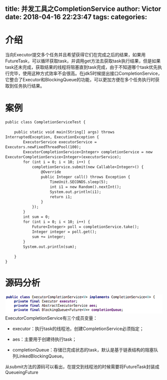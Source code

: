 title: 并发工具之CompletionService
author: Victor
date: 2018-04-16 22:23:47
tags:
categories:
---
# 介绍
当向Executor提交多个任务并且希望获得它们在完成之后的结果，如果用FutureTask，可以循环获取task，并调用get方法去获取task执行结果，但是如果task还未完成，获取结果的线程将阻塞直到task完成，由于不知道哪个task优先执行完毕，使用这种方式效率不会很高。在jdk5时候提出接口CompletionService，它整合了Executor和BlockingQueue的功能，可以更加方便在多个任务执行时获取到任务执行结果。

# 案例

```
public class CompletionServiceTest {

    public static void main(String[] args) throws InterruptedException, ExecutionException {
        ExecutorService executorService = Executors.newFixedThreadPool(100);
        ExecutorCompletionService<Integer> completionService = new ExecutorCompletionService<Integer>(executorService);
        for (int i = 0; i < 10; i++) {
            completionService.submit(new Callable<Integer>() {
                @Override
                public Integer call() throws Exception {
                    TimeUnit.SECONDS.sleep(5);
                    int i1 = new Random().nextInt();
                    System.out.println(i1);
                    return i1;
                }
            });
        }
        int sum = 0;
        for (int i = 0; i < 10; i++) {
            Future<Integer> poll = completionService.take();
            Integer integer = poll.get();
            sum += integer;
        }
        System.out.println(sum);

    }
}
```


# 源码分析

![upload successful](/images/pasted-153.png)
ExecutorCompletionService有三个成员变量：

- executor：执行task的线程池，创建CompletionService必须指定；

- aes：主要用于创建待执行task；

- completionQueue：存储已完成状态的task，默认是基于链表结构的阻塞队列LinkedBlockingQueue。


从submit方法的源码可以看出，在提交到线程池的时候需要将FutureTask封装成QueueingFuture

